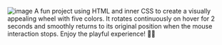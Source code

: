 ![image](https://github.com/user-attachments/assets/050d5df4-92cd-4b93-a61e-1226abb82f58)
A fun project using HTML and inner CSS to create a visually appealing wheel with five colors. It rotates continuously on hover for 2 seconds and smoothly returns to its original position when the mouse interaction stops. Enjoy the playful experience! 🎡✨

